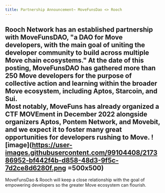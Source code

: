 ```yaml
---
title: Partnership Announcement~ MoveFunsDao <> Rooch
---
```

Rooch Network has an established partnership with MoveFunsDAO, "a DAO for Move developers, with the main goal of uniting the developer community to build across multiple Move chain ecosystems." At the date of this posting, MoveFunsDAO has gathered more than 250 Move developers for the purpose of collective action and learning within the broader Move ecosystem, including Aptos, Starcoin, and Sui.  
Most notably, MoveFuns has already organized a CTF MOVEment in December 2022 alongside organizers Aptos, Pontem Network, and Movebit, and we expect it to foster many great opportunities for developers rushing to Move. 
![image](https://user-images.githubusercontent.com/99104408/217386952-bf442f4b-d858-48d3-9f5c-7d2ce8d6280f.png =500x500)
---
MoveFunsDao & Rooch will keep a close relationship with the goal of empowering developers so the greater Move ecosystem can flourish. 
